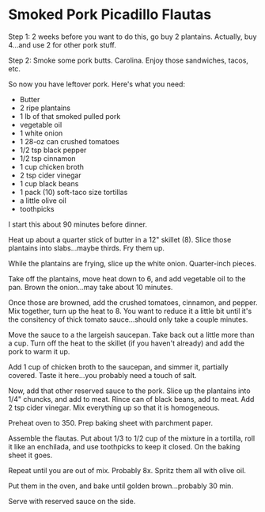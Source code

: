 # Smoked Pork Picadillo Flautas

Step 1:  2 weeks before you want to do this, go buy 2 plantains.  Actually, buy 4...and use 2 for other pork stuff.

Step 2:  Smoke some pork butts.  Carolina.  Enjoy those sandwiches, tacos, etc.

So now you have leftover pork.  Here's what you need:
* Butter
* 2 ripe plantains
* 1 lb of that smoked pulled pork
* vegetable oil
* 1 white onion
* 1 28-oz can crushed tomatoes
* 1/2 tsp black pepper
* 1/2 tsp cinnamon
* 1 cup chicken broth
* 2 tsp cider vinegar
* 1 cup black beans
* 1 pack (10) soft-taco size tortillas
* a little olive oil
* toothpicks

I start this about 90 minutes before dinner.

Heat up about a quarter stick of butter in a 12" skillet (8).  Slice those plantains into slabs...maybe thirds.  Fry them up.  

While the plantains are frying, slice up the white onion.  Quarter-inch pieces.

Take off the plantains, move heat down to 6, and add vegetable oil to the pan.  Brown the onion...may take about 10 minutes.

Once those are browned, add the crushed tomatoes, cinnamon, and pepper.  Mix together, turn up the heat to 8.  You want to reduce it a little bit until it's the consitency of thick tomato sauce...should only take a couple minutes.

Move the sauce to a the largeish saucepan.  Take back out a little more than a cup.  Turn off the heat to the skillet (if you haven't already) and add the pork to warm it up.

Add 1 cup of chicken broth to the saucepan, and simmer it, partially covered.  Taste it here...you probably need a touch of salt.

Now, add that other reserved sauce to the pork.  Slice up the plantains into 1/4" chuncks, and add to meat.  Rince can of black beans, add to meat. Add 2 tsp cider vinegar.  Mix everything up so that it is homogeneous.

Preheat oven to 350.  Prep baking sheet with parchment paper.

Assemble the flautas.  Put about 1/3 to 1/2 cup of the mixture in a tortilla, roll it like an enchilada, and use toothpicks to keep it closed.  On the baking sheet it goes.

Repeat until you are out of mix.  Probably 8x.  Spritz them all with olive oil.

Put them in the oven, and bake until golden brown...probably 30 min.  

Serve with reserved sauce on the side.  
